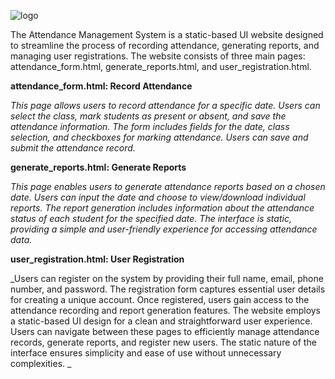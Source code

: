 ![logo](https://github.com/SudeshDR/Attendance-system-lightweight/assets/103194804/9df30918-a01d-4196-b575-f158f9c1152a)

The Attendance Management System is a static-based UI website designed to streamline the process of recording attendance, generating reports, and managing user registrations. The website consists of three main pages: attendance_form.html, generate_reports.html, and user_registration.html.

**attendance_form.html: Record Attendance**

_This page allows users to record attendance for a specific date.
Users can select the class, mark students as present or absent, and save the attendance information.
The form includes fields for the date, class selection, and checkboxes for marking attendance.
Users can save and submit the attendance record._

**generate_reports.html: Generate Reports**

_This page enables users to generate attendance reports based on a chosen date.
Users can input the date and choose to view/download individual reports.
The report generation includes information about the attendance status of each student for the specified date.
The interface is static, providing a simple and user-friendly experience for accessing attendance data._

**user_registration.html: User Registration**

_Users can register on the system by providing their full name, email, phone number, and password.
The registration form captures essential user details for creating a unique account.
Once registered, users gain access to the attendance recording and report generation features.
The website employs a static-based UI design for a clean and straightforward user experience. 
Users can navigate between these pages to efficiently manage attendance records, generate reports, and register
new users. The static nature of the interface ensures simplicity and ease of use without unnecessary complexities.
_


